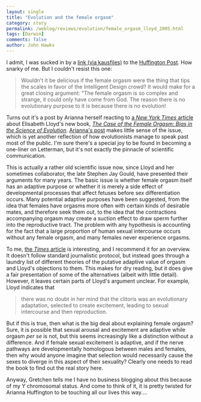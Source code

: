 ```yaml
---
layout: single 
title: "Evolution and the female orgasm" 
category: story
permalink: /weblog/reviews/evolution/female_orgasm_lloyd_2005.html
tags: [Darwin] 
comments: false 
author: John Hawks 
---
```



<p>
I admit, I was sucked in by a <a href="http://slate.msn.com/id/2118812/">link (via kausfiles)</a> to the <a href="http://www.huffingtonpost.com/theblog/archive//on-god-darwin-viagra-a_1125.html">Huffington Post</a>. How snarky of me. But I couldn't resist this one: 
</p>

<blockquote>Wouldn't it be delicious if the female orgasm were the thing that tips the scales in favor of the Intelligent Design crowd? It would make for a great closing argument: "The female orgasm is so complex and strange, it could only have come from God. The reason there is no evolutionary purpose to it is because there is no evolution!</blockquote>

<p>
Turns out it's a post by Arianna herself reacting to <a href="http://www.nytimes.com/2005/05/17/science/17orga.html?pagewanted=all">a <i>New York Times</i> article</a> about Elisabeth Lloyd's new book, <a href="http://www.hup.harvard.edu/catalog/LLOCAS.html"><i>The Case of the Female Orgasm: Bias in the Science of Evolution</i></a>. <a href="http://www.huffingtonpost.com/theblog/archive//on-god-darwin-viagra-a_1125.html">Arianna's post</a> makes little sense of the issue, which is yet another reflection of how evolutionists manage to speak past most of the public. I'm sure there's a special joy to be found in becoming a one-liner on Letterman, but it's not exactly the pinnacle of scientific communication. 
</p>

<p>
This is actually a rather old scientific issue now, since Lloyd and her sometimes collaborator, the late Stephen Jay Gould, have presented their arguments for many years. The basic issue is whether female orgasm itself has an adaptive purpose or whether it is merely a side effect of developmental processes that affect fetuses before sex differentiation occurs. Many potential adaptive purposes have been suggested, from the idea that females have orgasms more often with certain kinds of desirable mates, and therefore seek them out, to the idea that the contractions accompanying orgasm may create a suction effect to draw sperm further into the reproductive tract. The problem with any hypothesis is accounting for the fact that a large proportion of human sexual intercourse occurs without any female orgasm, and many females never experience orgasms. 
</p>

<p>
To me, <a href="http://www.nytimes.com/2005/05/17/science/17orga.html?pagewanted=all">the <i>Times</i> article</a> is interesting, and I recommend it for an overview. It doesn't follow standard journalistic protocol, but instead goes through a laundry list of different theories of the putative adaptive value of orgasm and Lloyd's objections to them. This makes for dry reading, but it does give a fair presentation of some of the alternatives (albeit with little detail). However, it leaves certain parts of Lloyd's argument unclear. For example, Lloyd indicates that 
</p>

<blockquote>there was no doubt in her mind that the clitoris was an evolutionary adaptation, selected to create excitement, leading to sexual intercourse and then reproduction.</blockquote>

<p>
But if this is true, then what is the big deal about explaining female orgasm? Sure, it is possible that sexual arousal and excitement are adaptive while orgasm <i>per se</i> is not, but this seems increasingly like a distinction without a difference. And if female sexual excitement is adaptive, and if the nerve pathways are developmentally homologous between males and females, then why would anyone imagine that selection would necessarily cause the sexes to diverge in this aspect of their sexuality? Clearly one needs to read the book to find out the real story here. 
</p>

<p>
Anyway, Gretchen tells me I have no business blogging about this because of my Y chromosomal status. And come to think of it, it is pretty twisted for Arianna Huffington to be touching all our lives this way....
</p>


